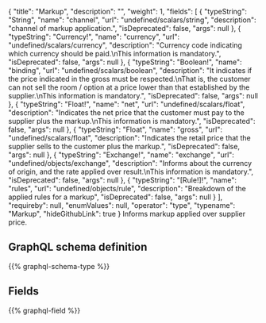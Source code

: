 {
  "title": "Markup",
  "description": "",
  "weight": 1,
  "fields": [
    {
      "typeString": "String",
      "name": "channel",
      "url": "undefined/scalars/string",
      "description": "channel of markup application.",
      "isDeprecated": false,
      "args": null
    },
    {
      "typeString": "Currency!",
      "name": "currency",
      "url": "undefined/scalars/currency",
      "description": "Currency code indicating which currency should be paid.\nThis information is mandatory.",
      "isDeprecated": false,
      "args": null
    },
    {
      "typeString": "Boolean!",
      "name": "binding",
      "url": "undefined/scalars/boolean",
      "description": "It indicates if the price indicated in the gross must be respected.\nThat is, the customer can not sell the room / option at a price lower than that established by the supplier.\nThis information is mandatory.",
      "isDeprecated": false,
      "args": null
    },
    {
      "typeString": "Float!",
      "name": "net",
      "url": "undefined/scalars/float",
      "description": "Indicates the net price that the customer must pay to the supplier plus the markup.\nThis information is mandatory.",
      "isDeprecated": false,
      "args": null
    },
    {
      "typeString": "Float",
      "name": "gross",
      "url": "undefined/scalars/float",
      "description": "Indicates the retail price that the supplier sells to the customer plus the markup.",
      "isDeprecated": false,
      "args": null
    },
    {
      "typeString": "Exchange!",
      "name": "exchange",
      "url": "undefined/objects/exchange",
      "description": "Informs about the currency of origin, and the rate applied over result.\nThis information is mandatory.",
      "isDeprecated": false,
      "args": null
    },
    {
      "typeString": "[Rule!]!",
      "name": "rules",
      "url": "undefined/objects/rule",
      "description": "Breakdown of the applied rules for a markup",
      "isDeprecated": false,
      "args": null
    }
  ],
  "requireby": null,
  "enumValues": null,
  "operator": "type",
  "typename": "Markup",
  "hideGithubLink": true
}
Informs markup applied over supplier price.
## GraphQL schema definition

{{% graphql-schema-type %}}

## Fields

{{% graphql-field %}}

